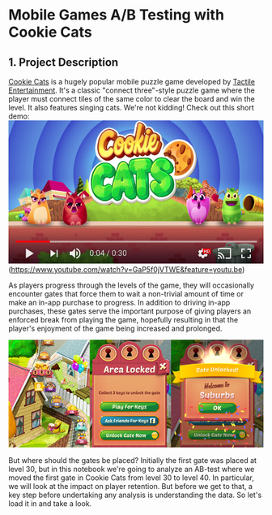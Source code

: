 # Mobile Games A/B Testing with Cookie Cats

## 1. Project Description

<a href="https://www.facebook.com/cookiecatsgame">Cookie Cats</a> is a hugely popular mobile puzzle game developed by <a href="http://tactile.dk">Tactile Entertainment</a>. It's a classic "connect three"-style puzzle game where the player must connect tiles of the same color to clear the board and win the level. It also features singing cats. We're not kidding! Check out this short demo:
![cookie_cats_video](pics/cookie_cats_video.jpeg)(https://www.youtube.com/watch?v=GaP5f0jVTWE&feature=youtu.be)

As players progress through the levels of the game, they will occasionally encounter gates that force them to wait a non-trivial amount of time or make an in-app purchase to progress. In addition to driving in-app purchases, these gates serve the important purpose of giving players an enforced break from playing the game, hopefully resulting in that the player's enjoyment of the game being increased and prolonged.

![cc_gates](pics/cc_gates.png)

But where should the gates be placed? Initially the first gate was placed at level 30, but in this notebook we're going to analyze an AB-test where we moved the first gate in Cookie Cats from level 30 to level 40. In particular, we will look at the impact on player retention. But before we get to that, a key step before undertaking any analysis is understanding the data. So let's load it in and take a look.
